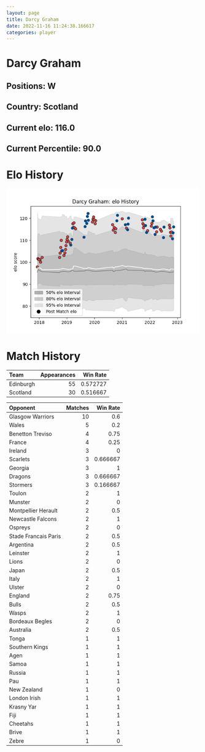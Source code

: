 ```yaml
---  
layout: page  
title: Darcy Graham  
date: 2022-11-16 11:24:38.166617  
categories: player  
---
```

# Darcy Graham

## Positions: W

## Country: Scotland

## Current elo: 116.0

## Current Percentile: 90.0

# Elo History


![elo history](history_DarcyGraham.png)
# Match History


| Team      |   Appearances |   Win Rate |
|:----------|--------------:|-----------:|
| Edinburgh |            55 |   0.572727 |
| Scotland  |            30 |   0.516667 |

| Opponent             |   Matches |   Win Rate |
|:---------------------|----------:|-----------:|
| Glasgow Warriors     |        10 |   0.6      |
| Wales                |         5 |   0.2      |
| Benetton Treviso     |         4 |   0.75     |
| France               |         4 |   0.25     |
| Ireland              |         3 |   0        |
| Scarlets             |         3 |   0.666667 |
| Georgia              |         3 |   1        |
| Dragons              |         3 |   0.666667 |
| Stormers             |         3 |   0.166667 |
| Toulon               |         2 |   1        |
| Munster              |         2 |   0        |
| Montpellier Herault  |         2 |   0.5      |
| Newcastle Falcons    |         2 |   1        |
| Ospreys              |         2 |   0        |
| Stade Francais Paris |         2 |   0.5      |
| Argentina            |         2 |   0.5      |
| Leinster             |         2 |   1        |
| Lions                |         2 |   0        |
| Japan                |         2 |   0.5      |
| Italy                |         2 |   1        |
| Ulster               |         2 |   0        |
| England              |         2 |   0.75     |
| Bulls                |         2 |   0.5      |
| Wasps                |         2 |   1        |
| Bordeaux Begles      |         2 |   0        |
| Australia            |         2 |   0.5      |
| Tonga                |         1 |   1        |
| Southern Kings       |         1 |   1        |
| Agen                 |         1 |   1        |
| Samoa                |         1 |   1        |
| Russia               |         1 |   1        |
| Pau                  |         1 |   1        |
| New Zealand          |         1 |   0        |
| London Irish         |         1 |   1        |
| Krasny Yar           |         1 |   1        |
| Fiji                 |         1 |   1        |
| Cheetahs             |         1 |   1        |
| Brive                |         1 |   1        |
| Zebre                |         1 |   0        |